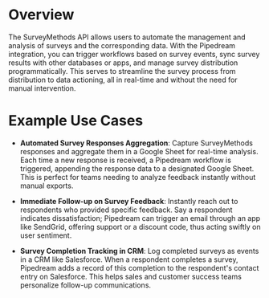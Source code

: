 # Overview

The SurveyMethods API allows users to automate the management and analysis of surveys and the corresponding data. With the Pipedream integration, you can trigger workflows based on survey events, sync survey results with other databases or apps, and manage survey distribution programmatically. This serves to streamline the survey process from distribution to data actioning, all in real-time and without the need for manual intervention.

# Example Use Cases

- **Automated Survey Responses Aggregation**: Capture SurveyMethods responses and aggregate them in a Google Sheet for real-time analysis. Each time a new response is received, a Pipedream workflow is triggered, appending the response data to a designated Google Sheet. This is perfect for teams needing to analyze feedback instantly without manual exports.

- **Immediate Follow-up on Survey Feedback**: Instantly reach out to respondents who provided specific feedback. Say a respondent indicates dissatisfaction; Pipedream can trigger an email through an app like SendGrid, offering support or a discount code, thus acting swiftly on user sentiment.

- **Survey Completion Tracking in CRM**: Log completed surveys as events in a CRM like Salesforce. When a respondent completes a survey, Pipedream adds a record of this completion to the respondent's contact entry on Salesforce. This helps sales and customer success teams personalize follow-up communications.
